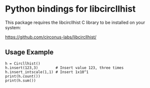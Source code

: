 # Python bindings for libcircllhist

This package requires the libcircllhist C library to be installed on your system:

https://github.com/circonus-labs/libcircllhist/

## Usage Example

```
h = Circllhist()
h.insert(123,3)        # Insert value 123, three times
h.insert_intscale(1,1) # Insert 1x10^1
print(h.count())
print(h.sum())
```
